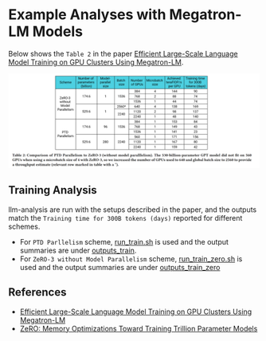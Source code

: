 # Example Analyses with Megatron-LM Models

Below shows the `Table 2` in the paper [Efficient Large-Scale Language Model Training on GPU Clusters Using Megatron-LM](https://arxiv.org/abs/2104.04473).

![Table 2 in Efficient Large-Scale Language Model Training on GPU Clusters Using Megatron-LM](../../figures/megatron-lm-2nd-table-2.png)

## Training Analysis

llm-analysis are run with the setups described in the paper, and the outputs match the `Training time for 300B tokens (days)` reported for different schemes.

- For `PTD Parllelism` scheme, [run_train.sh](run_train.sh) is used and the output summaries are under [outputs_train](outputs_train).
- For  `ZeRO-3 without Model Parallelism` scheme, [run_train_zero.sh](run_train_zero.sh) is used and the output summaries are under [outputs_train_zero](outputs_train_zero)


## References
- [Efficient Large-Scale Language Model Training on GPU Clusters Using Megatron-LM](https://arxiv.org/abs/2104.04473)
- [ZeRO: Memory Optimizations Toward Training Trillion Parameter Models](https://arxiv.org/abs/1910.02054v3)
